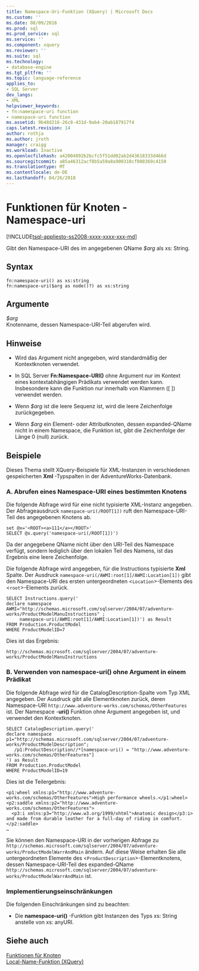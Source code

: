 ```yaml
---
title: Namespace-Uri-Funktion (XQuery) | Microsoft Docs
ms.custom: ''
ms.date: 08/09/2016
ms.prod: sql
ms.prod_service: sql
ms.service: ''
ms.component: xquery
ms.reviewer: ''
ms.suite: sql
ms.technology:
- database-engine
ms.tgt_pltfrm: ''
ms.topic: language-reference
applies_to:
- SQL Server
dev_langs:
- XML
helpviewer_keywords:
- fn:namespace-uri function
- namespace-uri function
ms.assetid: 9b48d216-26c8-431d-9ab4-20ab187917f4
caps.latest.revision: 14
author: rothja
ms.author: jroth
manager: craigg
ms.workload: Inactive
ms.openlocfilehash: a42004892b2bcfc5f51dd02ab2d43618333d466d
ms.sourcegitcommit: a85a46312acf8b5a59a8a900310cf088369c4150
ms.translationtype: MT
ms.contentlocale: de-DE
ms.lasthandoff: 04/26/2018
---
```

# <a name="functions-on-nodes---namespace-uri"></a>Funktionen für Knoten - Namespace-uri
[!INCLUDE[tsql-appliesto-ss2008-xxxx-xxxx-xxx-md](../includes/tsql-appliesto-ss2008-xxxx-xxxx-xxx-md.md)]

  Gibt den Namespace-URI des im angegebenen QName *$arg* als xs: String.  
  
## <a name="syntax"></a>Syntax  
  
```  
fn:namespace-uri() as xs:string  
fn:namespace-uri($arg as node()?) as xs:string  
```  
  
## <a name="arguments"></a>Argumente  
 *$arg*  
 Knotenname, dessen Namespace-URI-Teil abgerufen wird.  
  
## <a name="remarks"></a>Hinweise  
  
-   Wird das Argument nicht angegeben, wird standardmäßig der Kontextknoten verwendet.  
  
-   In SQL Server **Fn:Namespace-URI()** ohne Argument nur im Kontext eines kontextabhängigen Prädikats verwendet werden kann. Insbesondere kann die Funktion nur innerhalb von Klammern ([ ]) verwendet werden.  
  
-   Wenn *$arg* ist die leere Sequenz ist, wird die leere Zeichenfolge zurückgegeben.  
  
-   Wenn *$arg* ein Element- oder Attributknoten, dessen expanded-QName nicht in einem Namespace, die Funktion ist, gibt die Zeichenfolge der Länge 0 (null) zurück.  
  
## <a name="examples"></a>Beispiele  
 Dieses Thema stellt XQuery-Beispiele für XML-Instanzen in verschiedenen gespeicherten **Xml** -Typspalten in der AdventureWorks-Datenbank.  
  
### <a name="a-retrieve-namespace-uri-of-a-specific-node"></a>A. Abrufen eines Namespace-URI eines bestimmten Knotens  
 Die folgende Abfrage wird für eine nicht typisierte XML-Instanz angegeben. Der Abfrageausdruck `namespace-uri(/ROOT[1])` ruft den Namespace-URI-Teil des angegebenen Knotens ab.  
  
```  
set @x='<ROOT><a>111</a></ROOT>'  
SELECT @x.query('namespace-uri(/ROOT[1])')  
```  
  
 Da der angegebene QName nicht über den URI-Teil des Namespace verfügt, sondern lediglich über den lokalen Teil des Namens, ist das Ergebnis eine leere Zeichenfolge.  
  
 Die folgende Abfrage wird angegeben, für die Instructions typisierte **Xml** Spalte. Der Ausdruck `namespace-uri(/AWMI:root[1]/AWMI:Location[1])` gibt den Namespace-URI des ersten untergeordneten <`Location`>-Elements des <`root`>-Elements zurück.  
  
```  
SELECT Instructions.query('  
declare namespace AWMI="http://schemas.microsoft.com/sqlserver/2004/07/adventure-works/ProductModelManuInstructions" ;  
     namespace-uri(/AWMI:root[1]/AWMI:Location[1])') as Result  
FROM Production.ProductModel  
WHERE ProductModelID=7  
```  
  
 Dies ist das Ergebnis:  
  
```  
http://schemas.microsoft.com/sqlserver/2004/07/adventure-works/ProductModelManuInstructions  
```  
  
### <a name="b-using-namespace-uri-without-argument-in-a-predicate"></a>B. Verwenden von namespace-uri() ohne Argument in einem Prädikat  
 Die folgende Abfrage wird für die CatalogDescription-Spalte vom Typ XML angegeben. Der Ausdruck gibt alle Elementknoten zurück, deren Namespace-URI `http://www.adventure-works.com/schemas/OtherFeatures` ist. Der Namespace -**uri()** Funktion ohne Argument angegeben ist, und verwendet den Kontextknoten.  
  
```  
SELECT CatalogDescription.query('  
declare namespace p1="http://schemas.microsoft.com/sqlserver/2004/07/adventure-works/ProductModelDescription";  
   /p1:ProductDescription//*[namespace-uri() = "http://www.adventure-works.com/schemas/OtherFeatures"]  
') as Result  
FROM Production.ProductModel  
WHERE ProductModelID=19  
```  
  
 Dies ist die Teilergebnis:  
  
```  
<p1:wheel xmlns:p1="http://www.adventure-works.com/schemas/OtherFeatures">High performance wheels.</p1:wheel>  
<p2:saddle xmlns:p2="http://www.adventure-works.com/schemas/OtherFeatures">  
  <p3:i xmlns:p3="http://www.w3.org/1999/xhtml">Anatomic design</p3:i> and made from durable leather for a full-day of riding in comfort.</p2:saddle>  
…  
```  
  
 Sie können den Namespace-URI in der vorherigen Abfrage zu `http://schemas.microsoft.com/sqlserver/2004/07/adventure-works/ProductModelWarrAndMain` ändern. Auf diese Weise erhalten Sie alle untergeordneten Elemente des <`ProductDescription`>-Elementknotens, dessen Namespace-URI-Teil des expanded-QName `http://schemas.microsoft.com/sqlserver/2004/07/adventure-works/ProductModelWarrAndMain` ist.  
  
### <a name="implementation-limitations"></a>Implementierungseinschränkungen  
 Die folgenden Einschränkungen sind zu beachten:  
  
-   Die **namespace-uri()** -Funktion gibt Instanzen des Typs xs: String anstelle von xs: anyURI.  
  
## <a name="see-also"></a>Siehe auch  
 [Funktionen für Knoten](http://msdn.microsoft.com/library/09a8affa-3341-4f50-aebc-fdf529e00c08)   
 [Local-Name-Funktion &#40;XQuery&#41;](../xquery/functions-on-nodes-local-name.md)  
  
  

